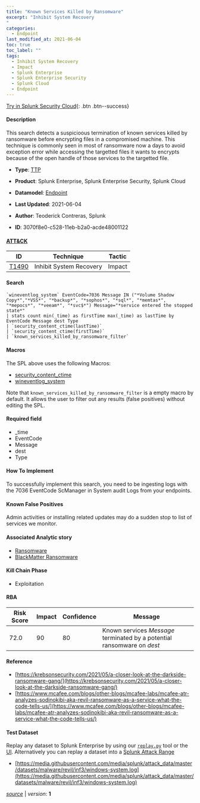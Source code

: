 ```yaml
---
title: "Known Services Killed by Ransomware"
excerpt: "Inhibit System Recovery
"
categories:
  - Endpoint
last_modified_at: 2021-06-04
toc: true
toc_label: ""
tags:
  - Inhibit System Recovery
  - Impact
  - Splunk Enterprise
  - Splunk Enterprise Security
  - Splunk Cloud
  - Endpoint
---
```




[Try in Splunk Security Cloud](https://www.splunk.com/en_splunk_app_enrichmentus/cyber-security.html){: .btn .btn--success}

#### Description

This search detects a suspicioous termination of known services killed by ransomware before encrypting files in a compromised machine. This technique is commonly seen in most of ransomware now a days to avoid exception error while accessing the targetted files it wants to encrypts because of the open handle of those services to the targetted file.

- **Type**: [TTP](https://github.com/splunk/security_content/wiki/object-Analytic-Types)
- **Product**: Splunk Enterprise, Splunk Enterprise Security, Splunk Cloud
- **Datamodel**: [Endpoint](https://docs.splunk.com/Documentation/CIM/latest/User/Endpoint)

- **Last Updated**: 2021-06-04
- **Author**: Teoderick Contreras, Splunk
- **ID**: 3070f8e0-c528-11eb-b2a0-acde48001122


#### [ATT&CK](https://attack.mitre.org/)

| ID             | Technique        |  Tactic             |
| -------------- | ---------------- |-------------------- |
| [T1490](https://attack.mitre.org/techniques/T1490/) | Inhibit System Recovery | Impact |

#### Search

```
`wineventlog_system` EventCode=7036 Message IN ("*Volume Shadow Copy*","*VSS*", "*backup*", "*sophos*", "*sql*", "*memtas*", "*mepocs*", "*veeam*", "*svc$*") Message="*service entered the stopped state*" 
| stats count min(_time) as firstTime max(_time) as lastTime by EventCode Message dest Type 
| `security_content_ctime(lastTime)` 
| `security_content_ctime(firstTime)` 
| `known_services_killed_by_ransomware_filter`
```

#### Macros
The SPL above uses the following Macros:
* [security_content_ctime](https://github.com/splunk/security_content/blob/develop/macros/security_content_ctime.yml)
* [wineventlog_system](https://github.com/splunk/security_content/blob/develop/macros/wineventlog_system.yml)

Note that `known_services_killed_by_ransomware_filter` is a empty macro by default. It allows the user to filter out any results (false positives) without editing the SPL.

#### Required field
* _time
* EventCode
* Message
* dest
* Type


#### How To Implement
To successfully implement this search, you need to be ingesting logs with the 7036 EventCode ScManager in System audit Logs from your endpoints.

#### Known False Positives
Admin activities or installing related updates may do a sudden stop to list of services we monitor.

#### Associated Analytic story
* [Ransomware](/stories/ransomware)
* [BlackMatter Ransomware](/stories/blackmatter_ransomware)


#### Kill Chain Phase
* Exploitation



#### RBA

| Risk Score  | Impact      | Confidence   | Message      |
| ----------- | ----------- |--------------|--------------|
| 72.0 | 90 | 80 | Known services $Message$ terminated by a potential ransomware on $dest$ |




#### Reference

* [https://krebsonsecurity.com/2021/05/a-closer-look-at-the-darkside-ransomware-gang/](https://krebsonsecurity.com/2021/05/a-closer-look-at-the-darkside-ransomware-gang/)
* [https://www.mcafee.com/blogs/other-blogs/mcafee-labs/mcafee-atr-analyzes-sodinokibi-aka-revil-ransomware-as-a-service-what-the-code-tells-us/](https://www.mcafee.com/blogs/other-blogs/mcafee-labs/mcafee-atr-analyzes-sodinokibi-aka-revil-ransomware-as-a-service-what-the-code-tells-us/)



#### Test Dataset
Replay any dataset to Splunk Enterprise by using our [`replay.py`](https://github.com/splunk/attack_data#using-replaypy) tool or the [UI](https://github.com/splunk/attack_data#using-ui).
Alternatively you can replay a dataset into a [Splunk Attack Range](https://github.com/splunk/attack_range#replay-dumps-into-attack-range-splunk-server)


* [https://media.githubusercontent.com/media/splunk/attack_data/master/datasets/malware/revil/inf3/windows-system.log](https://media.githubusercontent.com/media/splunk/attack_data/master/datasets/malware/revil/inf3/windows-system.log)



[*source*](https://github.com/splunk/security_content/tree/develop/detections/endpoint/known_services_killed_by_ransomware.yml) \| *version*: **1**